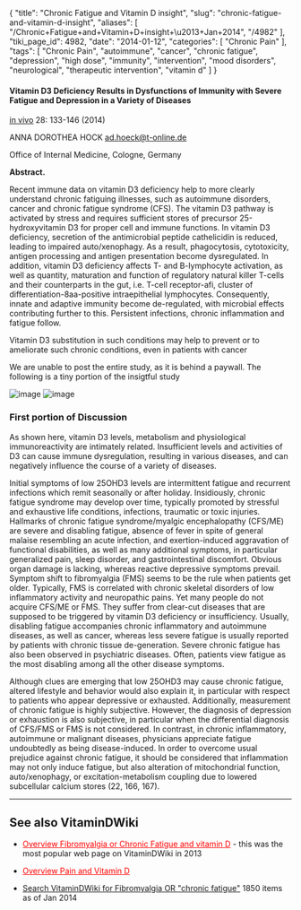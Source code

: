 {
    "title": "Chronic Fatigue and Vitamin D insight",
    "slug": "chronic-fatigue-and-vitamin-d-insight",
    "aliases": [
        "/Chronic+Fatigue+and+Vitamin+D+insight+\u2013+Jan+2014",
        "/4982"
    ],
    "tiki_page_id": 4982,
    "date": "2014-01-12",
    "categories": [
        "Chronic Pain"
    ],
    "tags": [
        "Chronic Pain",
        "autoimmune",
        "cancer",
        "chronic fatigue",
        "depression",
        "high dose",
        "immunity",
        "intervention",
        "mood disorders",
        "neurological",
        "therapeutic intervention",
        "vitamin d"
    ]
}


#### Vitamin D3 Deficiency Results in Dysfunctions of Immunity with Severe Fatigue and Depression in a Variety of Diseases

[in vivo](http://iv.iiarjournals.org/) 28: 133-146 (2014) 

ANNA DOROTHEA HOCK ad.hoeck@t-online.de

Office of Internal Medicine, Cologne, Germany

 **Abstract.** 

Recent immune data on vitamin D3 deficiency help to more clearly understand chronic fatiguing illnesses, such as autoimmune disorders, cancer and chronic fatigue syndrome (CFS). The vitamin D3 pathway is activated by stress and requires sufficient stores of precursor 25-hydroxyvitamin D3 for proper cell and immune functions. In vitamin D3 deficiency, secretion of the antimicrobial peptide cathelicidin is reduced, leading to impaired auto/xenophagy. As a result, phagocytosis, cytotoxicity, antigen processing and antigen presentation become dysregulated. In addition, vitamin D3 deficiency affects T- and B-lymphocyte activation, as well as quantity, maturation and function of regulatory natural killer T-cells and their counterparts in the gut, i.e. T-cell receptor-afi, cluster of differentiation-8aa-positive intraepithelial lymphocytes. Consequently, innate and adaptive immunity become de-regulated, with microbial effects contributing further to this. Persistent infections, chronic inflammation and fatigue follow. 

Vitamin D3 substitution in such conditions may help to prevent or to ameliorate such chronic conditions, even in patients with cancer

We are unable to post the entire study, as it is behind a paywall.  The following is a tiny portion of the insigtful study

<img src="https://d378j1rmrlek7x.cloudfront.net/attachments/jpeg/hock-f2.jpg" alt="image">
<img src="https://d378j1rmrlek7x.cloudfront.net/attachments/jpeg/hock-f3.jpg" alt="image">

### First portion of Discussion

As shown here, vitamin D3 levels, metabolism and physiological immunoreactivity are intimately related. Insufficient levels and activities of D3 can cause immune dysregulation, resulting in various diseases, and can negatively influence the course of a variety of diseases.

Initial symptoms of low 25OHD3 levels are intermittent fatigue and recurrent infections which remit seasonally or after holiday. Insidiously, chronic fatigue syndrome may develop over time, typically promoted by stressful and exhaustive life conditions, infections, traumatic or toxic injuries. Hallmarks of chronic fatigue syndrome/myalgic encephalopathy (CFS/ME) are severe and disabling fatigue, absence of fever in spite of general malaise resembling an acute infection, and exertion-induced aggravation of functional disabilities, as well as many additional symptoms, in particular generalized pain, sleep disorder, and gastrointestinal discomfort. Obvious organ damage is lacking, whereas reactive depressive symptoms prevail. Symptom shift to fibromyalgia (FMS) seems to be the rule when patients get older. Typically, FMS is correlated with chronic skeletal disorders of low inflammatory activity and neuropathic pains. Yet many people do not acquire CFS/ME or FMS. They suffer from clear-cut diseases that are supposed to be triggered by vitamin D3 deficiency or insufficiency. Usually, disabling fatigue accompanies chronic inflammatory and autoimmune diseases, as well as cancer, whereas less severe fatigue is usually reported by patients with chronic tissue de-generation. Severe chronic fatigue has also been observed in psychiatric diseases. Often, patients view fatigue as the most disabling among all the other disease symptoms.

Although clues are emerging that low 25OHD3 may cause chronic fatigue, altered lifestyle and behavior would also explain it, in particular with respect to patients who appear depressive or exhausted. Additionally, measurement of chronic fatigue is highly subjective. However, the diagnosis of depression or exhaustion is also subjective, in particular when the differential diagnosis of CFS/FMS or FMS is not considered. In contrast, in chronic inflammatory, autoimmune or malignant diseases, physicians appreciate fatigue undoubtedly as being disease-induced. In order to overcome usual prejudice against chronic fatigue, it should be considered that inflammation may not only induce fatigue, but also alteration of mitochondrial function, auto/xenophagy, or excitation-metabolism coupling due to lowered subcellular calcium stores (22, 166, 167).

---

## See also VitaminDWiki

* <a href="/posts/overview-fibromyalgia-or-chronic-fatigue-and-vitamin-d" style="color: red; text-decoration: underline;" title="This post/category does not exist yet: Overview Fibromyalgia or Chronic Fatigue and vitamin D">Overview Fibromyalgia or Chronic Fatigue and vitamin D</a> - this was the most popular web page on VitaminDWiki in 2013

* <a href="/posts/overview-pain-and-vitamin-d" style="color: red; text-decoration: underline;" title="This post/category does not exist yet: Overview Pain and Vitamin D">Overview Pain and Vitamin D</a>

* [Search VitaminDWiki for Fibromyalgia OR "chronic fatigue"](http://www.google.com/custom?hl=en&client=google-coop&cof=FORID:13%3BAH:left%3BCX:Search%2520Vitamin%2520D%2520Wiki%3BL:http://www.google.com/intl/en/images/logos/custom_search_logo_sm.gif%3BLH:30%3BLP:1%3BVLC:%23551a8b%3BDIV:%23cccccc%3B&cx=001215644404345293668:3di8vufs_m4&adkw=AELymgW235dllao9DRmgCQlRBDOVBNu3mRbqmQ1d11Nf1NYzQUH5nvHgkluuz1ACWY6VZcgqOR3x3VPYQUdjd4OO5L0WKgsAnXif4r5fi1JWwAeW3Ya8q1I&boostcse=0&ei=lNxOTajpE4easAPC0q3fCg&q=Fibromyalgia+OR+%22chronic+fatigue%22&start=0&sa=N)  1850 items as of Jan 2014
